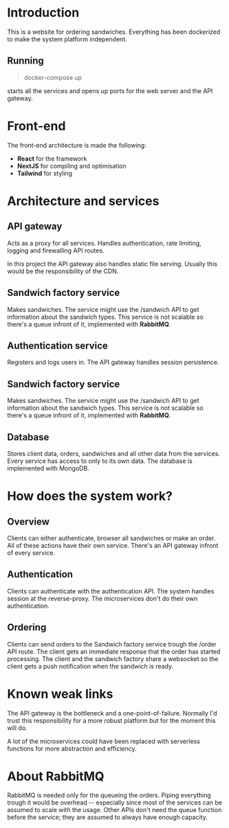 # Introduction

This is a website for ordering sandwiches. Everything has been dockerized to make the system platform independent.

## Running

> docker-compose up

starts all the services and opens up ports for the web server and the API gateway.

# Front-end

The front-end architecture is made the following:

- **React** for the framework
- **NextJS** for compiling and optimisation
- **Tailwind** for styling

# Architecture and services

## API gateway

Acts as a proxy for all services. Handles authentication, rate limiting, logging and firewalling API routes.

In this project the API gateway also handles static file serving. Usually this would be the responsibility of the CDN.

## Sandwich factory service

Makes sandwiches. The service might use the /sandwich API to get information about the sandwich types. This service is not scalable so there's a queue infront of it, implemented with **RabbitMQ**.

## Authentication service

Registers and logs users in. The API gateway handles session persistence.

## Sandwich factory service

Makes sandwiches. The service might use the /sandwich API to get information about the sandwich types. This service is not scalable so there's a queue infront of it, implemented with **RabbitMQ**.

## Database

Stores client data, orders, sandwiches and all other data from the services. Every service has access to only to its own data. The database is implemented with MongoDB.

# How does the system work?

## Overview

Clients can either authenticate, browser all sandwiches or make an order. All of these actions have their own service. There's an API gateway infront of every service.

## Authentication

Clients can authenticate with the authentication API. The system handles session at the reverse-proxy. The microservices don't do their own authentication.

## Ordering

Clients can send orders to the Sandwich factory service trough the /order API route. The client gets an immediate response that the order has started processing. The client and the sandwich factory share a websocket so the client gets a push notification when the sandwich is ready.

# Known weak links

The API gateway is the bottleneck and a one-point-of-failure. Normally I'd trust this responsibility for a more robust platform but for the moment this will do.

A lot of the microservices could have been replaced with serverless functions for more abstraction and efficiency.

# About RabbitMQ

RabbitMQ is needed only for the queueing the orders. Piping everything trough it would be overhead -- especially since most of the services can be assumed to scale with the usage. Other APIs don't need the queue function before the service; they are assumed to always have enough capacity.

